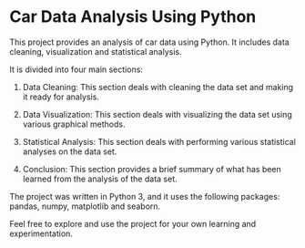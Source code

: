 # Car Data Analysis Using Python

This project provides an analysis of car data using Python. It includes data cleaning, visualization and statistical analysis.

It is divided into four main sections:

1. Data Cleaning: This section deals with cleaning the data set and making it ready for analysis.

2. Data Visualization: This section deals with visualizing the data set using various graphical methods.

3. Statistical Analysis: This section deals with performing various statistical analyses on the data set.

4. Conclusion: This section provides a brief summary of what has been learned from the analysis of the data set.

The project was written in Python 3, and it uses the following packages: pandas, numpy, matplotlib and seaborn.

Feel free to explore and use the project for your own learning and experimentation.
